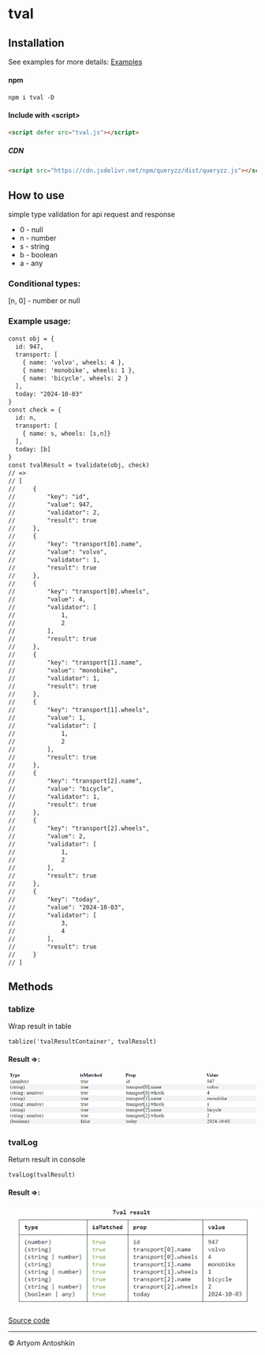 # tval

## Installation
See examples for more details:
<a href="https://github.com/Artanty/tval/tree/master/dist/examples" target="_blank">Examples</a>


#### npm

```shell
npm i tval -D
```

#### Include with &lt;script&gt;
```html
<script defer src="tval.js"></script>
```

##### CDN

```html
<script src="https://cdn.jsdelivr.net/npm/queryzz/dist/queryzz.js"></script>
```

## How to use

simple type validation for api request and response

- 0 - null
- n - number
- s - string
- b - boolean
- a - any

### Conditional types:
[n, 0] - number or null

### Example usage:
```JS
const obj = {
  id: 947,
  transport: [
    { name: 'volvo', wheels: 4 },
    { name: 'monobike', wheels: 1 },
    { name: 'bicycle', wheels: 2 }
  ],
  today: "2024-10-03"
}
const check = {
  id: n,
  transport: [
    { name: s, wheels: [s,n]}
  ],
  today: [b]
}
const tvalResult = tvalidate(obj, check)
// =>
// [
//     {
//         "key": "id",
//         "value": 947,
//         "validator": 2,
//         "result": true
//     },
//     {
//         "key": "transport[0].name",
//         "value": "volvo",
//         "validator": 1,
//         "result": true
//     },
//     {
//         "key": "transport[0].wheels",
//         "value": 4,
//         "validator": [
//             1,
//             2
//         ],
//         "result": true
//     },
//     {
//         "key": "transport[1].name",
//         "value": "monobike",
//         "validator": 1,
//         "result": true
//     },
//     {
//         "key": "transport[1].wheels",
//         "value": 1,
//         "validator": [
//             1,
//             2
//         ],
//         "result": true
//     },
//     {
//         "key": "transport[2].name",
//         "value": "bicycle",
//         "validator": 1,
//         "result": true
//     },
//     {
//         "key": "transport[2].wheels",
//         "value": 2,
//         "validator": [
//             1,
//             2
//         ],
//         "result": true
//     },
//     {
//         "key": "today",
//         "value": "2024-10-03",
//         "validator": [
//             3,
//             4
//         ],
//         "result": true
//     }
// ]
```
## Methods

### tablize

Wrap result in table

```JS
tablize('tvalResultContainer', tvalResult)
```

#### Result =>: 
![tval result](https://github.com/Artanty/tval/blob/master/src/examples/result.png "")

### tvalLog

Return result in console

```JS
tvalLog(tvalResult)
```

#### Result =>: 
![tval result](https://github.com/Artanty/tval/blob/master/src/examples/result_console.png "")


<a href="https://github.com/Artanty/tval/blob/master/src/lib/tval.ts" target="_blank">Source code</a>
* * *

&copy; Artyom Antoshkin

